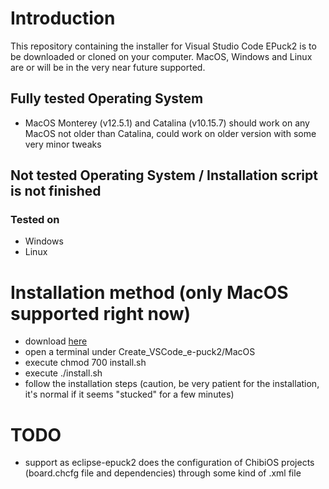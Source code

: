 # Introduction
This repository containing the installer for Visual Studio Code EPuck2 is to be downloaded or cloned on your computer.
MacOS, Windows and Linux are or will be in the very near future supported.  

## Fully tested Operating System
- MacOS Monterey (v12.5.1) and Catalina (v10.15.7) should work on any MacOS not older than Catalina, could work on older version with some very minor tweaks

## Not tested Operating System / Installation script is not finished
### Tested on
- Windows
- Linux

# Installation method (only MacOS supported right now)
- download [here](https://github.com/EPFL-MICRO-315/Create_VSCode_e-puck2/archive/refs/tags/RefTag.zip)
- open a terminal under Create_VSCode_e-puck2/MacOS
- execute chmod 700 install.sh
- execute ./install.sh 
- follow the installation steps (caution, be very patient for the installation, it's normal if it seems "stucked" for a few minutes) 

# TODO
- support as eclipse-epuck2 does the configuration of ChibiOS projects (board.chcfg file and dependencies) through some kind of .xml file

